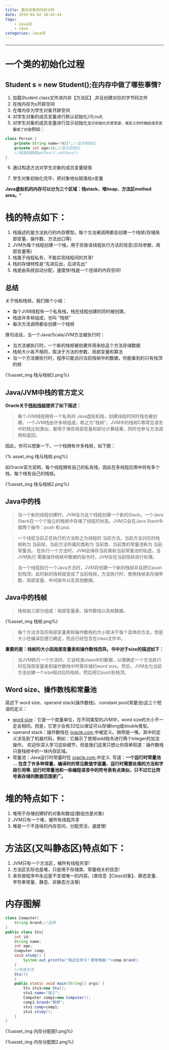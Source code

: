 ```yaml
---
title: 面向对象的内存分析
date: 2019-04-02 10:42:44
tags:
	- JavaSE
	- Java
categories: JavaSE
---
```


****

# 一个类的初始化过程

## Student s = new Student();在内存中做了哪些事情?

1. 加载Student.class文件进内存【方法区】,并且创建对应的字节码文件
2. 在栈内存为s开辟空间
3. 在堆内存为学生对象开辟空间
4. 对学生对象的成员变量进行默认初始化//0,null,
5. 对学生对象的成员变量进行显示初始化`显示初始化的意思是，类定义的时候给成员变量赋了初值`例如：

```java
class Person {
    private String name="WJJ";//显示初始化
    private int age=18;//显示初始化
  	//构造函数即getXxx(),setXxxx()
}
```



6. 通过构造方法对学生对象的成员变量赋值

7. 学生对象初始化完毕，把对象地址赋值给s变量

**Java虚拟机的内存可以分为三个区域：栈stack、堆heap、方法区method area。***

# 栈的特点如下：

1. 栈描述的是方法执行的内存模型。每个方法被调用都会创建一个栈帧(存储局部变量、操作数、方法出口等)
2. JVM为每个线程创建一个栈，用于存放该线程执行方法的信息(实际参数、局部变量等)
3. 栈属于线程私有，不能实现线程间的共享!
4. 栈的存储特性是“先进后出，后进先出”
5. 栈是由系统自动分配，速度快!栈是一个连续的内存空间!

## 总结

关于栈和栈帧，我们做个小结：

- 每个JVM线程有一个私有栈，栈在线程创建的同时被创建。
- 栈由许多帧组成，也叫 “栈帧”
- 每次方法调用都会创建一个栈帧

换句话说，当一个Java/Scala/JVM方法被执行时：

- 当方法被执行时，一个新的栈帧被创建并用来给这个方法存储数据
- 栈帧大小各不相同，取决于方法的参数、局部变量和算法
- 当一个方法被执行时，程序只能访问当前栈帧中的数据，你能看到的只有栈顶的帧

{%asset_img 栈与栈帧2.png%}

## Java/JVM中栈的官方定义

**Oracle关于[栈和栈帧](https://docs.oracle.com/javase/specs/jvms/se7/html/jvms-2.html)提供了如下描述：**

> 每个JVM线程拥有一个私有的 Java虚拟机栈，创建线程的同时栈也被创建。一个JVM栈由许多帧组成，称之为"栈帧"。JVM中的栈和C等常见语言中的栈比较类似，都用于保存局部变量和部分计算结果，同时也参与方法调用和返回。

因此，你可以想象一下，一个栈拥有许多栈帧，如下图：

{% asset_img 栈与栈帧.png%}

如Oracle官方说明，每个线程拥有自己的私有栈，因此在多线程应用中将有多个栈，每个栈有自己的栈帧。

{%asset_img 栈与栈帧2.png%}

## Java中的栈

> 当一个新的线程创建时，JVM会为这个线程创建一个新的Stack。一个Java Stack在一个个独立的栈帧中存储了线程的状态。JVM只会在Java Stack中做两个操作：push 和 pop.

> 一个线程当前正在执行的方法称之为线程的 当前方法，当前方法对应的栈帧称为 当前帧，当前方法所属的类称为 当前类，当前类的常量池称为 当前常量池。 在执行一个方法时，JVM会保存当前类和当前常量池的轨迹。当JVM执行 需要操作栈帧中数据的指令时，JVM会在当前栈帧进行处理。

> 当一个线程执行一个Java方法时，JVM将创建一个新的栈帧并且把它push到栈顶。此时新的栈帧就变成了当前栈帧，方法执行时，使用栈帧来存储参数、局部变量、中间指令以及其他数据。

## Java中的栈帧

> 栈帧由三部分组成：局部变量表、操作数栈以及帧数据。

{%asset_img 栈帧.png%}

> 每个方法涉及的局部变量表和操作数栈的大小取决于每个具体的方法，但是大小在编译后便已确定，而且已经包含在class文件中。

**重要的是：栈帧的大小因局部变量表和操作数栈而异。书中对于size的描述如下：**

> 当JVM执行一个方法时，它会检查class中的数据，以便确定一个方法执行时在局部变量表和操作数栈中所需存储的word size。然后，JVM会为当前方法创建一个size相对应的栈帧，然后把它push到栈顶。

## Word size、操作数栈和常量池

简述下 word size、operand stack(操作数栈)、constant pool(常量池)这三个短语的定义：

- [word size](https://www.artima.com/insidejvm/ed2/jvm3.html)：它是一个度量单位，在不同类型的JVM中，word size的大小不一定会相同。但是，它至少会有32位以保证可以存储long或double类型。
- operand stack：操作数栈在 [oracle.com ](https://docs.oracle.com/javase/specs/jvms/se7/html/jvms-2.html#jvms-2.6.2)中被定义。捎带提一嘴，其中的定义涉及到了机器代码，例如：它展示了使用iadd指令进行两个integer的加法操作。 欢迎你深入学习这些细节，但是我们这里只想让你简单知道：操作数栈只是栈帧中的一块内存区域。
- 常量池：Java运行时常量时在 [oracle.com ](https://docs.oracle.com/javase/specs/jvms/se7/html/jvms-2.html#jvms-2.5.5)中定义. 写道：**一个运行时常量池 … 包含了许多种常量，编译时的常见数值字面量、运行时需要处理的方法和字段引用等. 运行时常量池和一些编程语言中的符号表有点类似，只不过它比符号表存储的数据范围更广。**

# 堆的特点如下：

1. 堆用于存储创建好的对象和数组(数组也是对象)
2. JVM只有一个堆，被所有线程共享
3. 堆是一个不连续的内存空间，分配灵活，速度慢!

# 方法区(又叫静态区)特点如下：

1. JVM只有一个方法区，被所有线程共享!
2. 方法区实际也是堆，只是用于存储类、常量相关的信息!
3. 来存放程序中永远是不变或唯一的内容。(类信息【Class对象】、静态变量、字符串常量、静态、非静态方法等)

# 内存图解

```java
class Computer{
	String brand;//品牌
}
public class Stu{
	int id;
	String name;
	int age;
	Computer comp;
	void study() {
		System.out.println("我正在学习！使用电脑:"+comp.brand);
	}
	//构造方法
	Stu(){
	}
	public static void main(String[] args) {
		Stu stu1=new Stu();
		stu1.name="张三";
		Computer comp1=new Computer();
		comp1.brand="联想";
		stu1.comp=comp1;
		stu1.study();
	}
}
```

{%asset_img 内存分配图1.png%}

{%asset_img 内存分配图2.png%}





